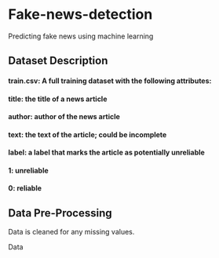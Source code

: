 # Fake-news-detection
Predicting fake news using machine learning
## Dataset Description

#### train.csv: A full training dataset with the following attributes:

#### title: the title of a news article

#### author: author of the news article

#### text: the text of the article; could be incomplete

#### label: a label that marks the article as potentially unreliable

#### 1: unreliable

#### 0: reliable

## Data Pre-Processing 
Data is cleaned for any missing values.

Data 

